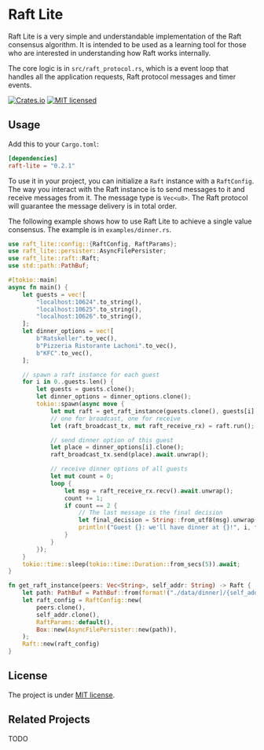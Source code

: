 # Raft Lite

Raft Lite is a very simple and understandable implementation of the Raft consensus algorithm. It is intended to be used as a learning tool for those who are interested in understanding how Raft works internally.

The core logic is in `src/raft_protocol.rs`, which is a event loop that handles all the application requests, Raft protocol messages and timer events. 

[![Crates.io][crates-badge]][crates-url]
[![MIT licensed][mit-badge]][mit-url]

[crates-badge]: https://img.shields.io/crates/v/raft-lite
[crates-url]: https://crates.io/crates/raft-lite
[mit-badge]: https://img.shields.io/badge/license-MIT-blue.svg
[mit-url]: https://github.com/LiangrunDa/raft-lite/blob/main/LICENSE

## Usage

Add this to your `Cargo.toml`:

```toml
[dependencies]
raft-lite = "0.2.1"
```

To use it in your project, you can initialize a `Raft` instance with a `RaftConfig`. The way you interact with the Raft instance is to send messages to it and receive messages from it. The message type is `Vec<u8>`. The Raft protocol will guarantee the message delivery is in total order. 

The following example shows how to use Raft Lite to achieve a single value consensus. The example is in `examples/dinner.rs`.

```rust
use raft_lite::config::{RaftConfig, RaftParams};
use raft_lite::persister::AsyncFilePersister;
use raft_lite::raft::Raft;
use std::path::PathBuf;

#[tokio::main]
async fn main() {
    let guests = vec![
        "localhost:10624".to_string(),
        "localhost:10625".to_string(),
        "localhost:10626".to_string(),
    ];
    let dinner_options = vec![
        b"Ratskeller".to_vec(),
        b"Pizzeria Ristorante Lachoni".to_vec(),
        b"KFC".to_vec(),
    ];

    // spawn a raft instance for each guest
    for i in 0..guests.len() {
        let guests = guests.clone();
        let dinner_options = dinner_options.clone();
        tokio::spawn(async move {
            let mut raft = get_raft_instance(guests.clone(), guests[i].clone());
            // one for broadcast, one for receive
            let (raft_broadcast_tx, mut raft_receive_rx) = raft.run();

            // send dinner option of this guest
            let place = dinner_options[i].clone();
            raft_broadcast_tx.send(place).await.unwrap();

            // receive dinner options of all guests
            let mut count = 0;
            loop {
                let msg = raft_receive_rx.recv().await.unwrap();
                count += 1;
                if count == 2 {
                    // The last message is the final decision
                    let final_decision = String::from_utf8(msg).unwrap();
                    println!("Guest {}: we'll have dinner at {}!", i, final_decision);
                }
            }
        });
    }
    tokio::time::sleep(tokio::time::Duration::from_secs(5)).await;
}

fn get_raft_instance(peers: Vec<String>, self_addr: String) -> Raft {
    let path: PathBuf = PathBuf::from(format!("./data/dinner]/{self_addr}"));
    let raft_config = RaftConfig::new(
        peers.clone(),
        self_addr.clone(),
        RaftParams::default(),
        Box::new(AsyncFilePersister::new(path)),
    );
    Raft::new(raft_config)
}
```


## License
The project is under [MIT license](https://github.com/LiangrunDa/raft-lite/blob/main/LICENSE).

## Related Projects
TODO

